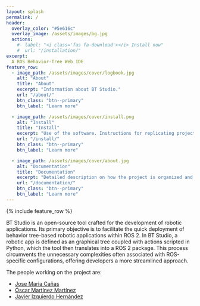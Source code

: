 ```yaml
---
layout: splash
permalink: /
header:
  overlay_color: "#5e616c"
  overlay_image: /assets/images/bg.jpg
  actions:
    #- label: "<i class='fas fa-download'></i> Install now"
    #  url: "/installation/"
excerpt: 
  A ROS Behavior-Tree Web IDE
feature_row:
  - image_path: /assets/images/cover/logbook.jpg
    alt: "About"
    title: "About"
    excerpt: "Information about BT Studio."
    url: "/about/"
    btn_class: "btn--primary"
    btn_label: "Learn more"

  - image_path: /assets/images/cover/install.png
    alt: "Install"
    title: "Install"
    excerpt: "Use of the software. Instructions for replicating project content."
    url: "/install/"
    btn_class: "btn--primary"
    btn_label: "Learn more"

  - image_path: /assets/images/cover/about.jpg
    alt: "Documentation"
    title: "Documentation"
    excerpt: "Detailed description on how the project is organized and how to contribute."
    url: "/documentation/"
    btn_class: "btn--primary"
    btn_label: "Learn more"
---
```


{% include feature_row %}

BT Studio is an open-source tool crafted for the development of robotic applications. Its primary objective is to facilitate the quick deployment of behavior tree-based robotic applications within ROS 2. In BT Studio, a robotic app is defined as an graphical tree coupled with actions scripted in Python, which the tool then translates into a ROS 2 package. This process circumvents the unnecessary complexities often associated with ROS-specific configurations, offering developers a more streamlined approach.

The people working on the project are:

- [Jose Maria Cañas](https://gsyc.urjc.es/jmplaza/)
- [Óscar Martínez Martínez](https://github.com/OscarMrZ)
- [Javier Izquierdo Hernández](https://github.com/javizqh)

